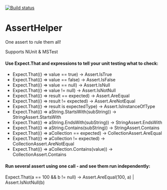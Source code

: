 [![Build status](https://ci.appveyor.com/api/projects/status/cnptestoiyihl5v8/branch/master?svg=true)](https://ci.appveyor.com/project/dhelper/asserthelper/branch/master)

AssertHelper
============
One assert to rule them all!

Supports NUnit & MSTest

#### Use Expect.That and expressions to tell your unit testing what to check:
* Expect.That(() => value == true) → Assert.IsTrue
* Expect.That(() => value == false) → Assert.IsFalse
* Expect.That(() => value == null) → Assert.IsNull
* Expect.That(() => value != null) → Assert.IsNotNull
* Expect.That(() => result == expected) → Assert.AreEqual
* Expect.That(() => result != expected) → Assert.AreNotEqual
* Expect.That(() => result is expectedType) → Assert.IsInstanceOfType
* Expect.That(() => aString.StartsWith(subString)) → StringAssert.StartsWith
* Expect.That(() => aString.EndsWith(subString)) → StringAssert.EndsWith
* Expect.That(() => aString.Contains(subString)) → StringAssert.Contains
* Expect.That(() => aCollection == expected) → CollectionAssert.AreEqual
* Expect.That(() => aCollection != expected) → CollectionAssert.AreNotEqual
* Expect.That(() => aCollection.Contains(value)) → CollectionAssert.Contains

#### Run several assert using one call - and see them run independently:
Expect.That(a == 100 && b != null) → Assert.AreEqual(100, a) | Assert.IsNotNull(b)
